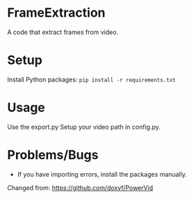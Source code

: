 # FrameExtraction
A code that extract frames from video.

# Setup
 Install Python packages:
 `pip install -r requirements.txt` 
 
 # Usage
 Use the export.py
 Setup your video path in config.py.

 # Problems/Bugs
 - If you have importing errors, install the packages manually.
 
Changed from: https://github.com/doxyf/PowerVid
